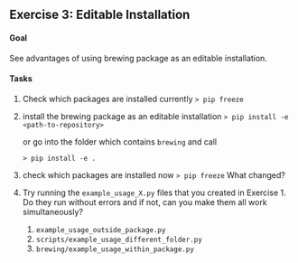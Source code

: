 ## Exercise 3: Editable Installation

#### Goal

See advantages of using brewing package as an editable installation.

#### Tasks

1. Check which packages are installed currently
   `> pip freeze`

2. install the brewing package as an editable installation
   `> pip install -e <path-to-repository>` 

    or go into the folder which contains `brewing` and call

   `> pip install -e .` 

3. check which packages are installed now
   `> pip freeze`
   What changed?

4. Try running the `example_usage_X.py` files that you created in Exercise 1. Do they run without errors and if not, can you make them all work simultaneously?

   1. `example_usage_outside_package.py`
   2. `scripts/example_usage_different_folder.py`
   3. `brewing/example_usage_within_package.py`
